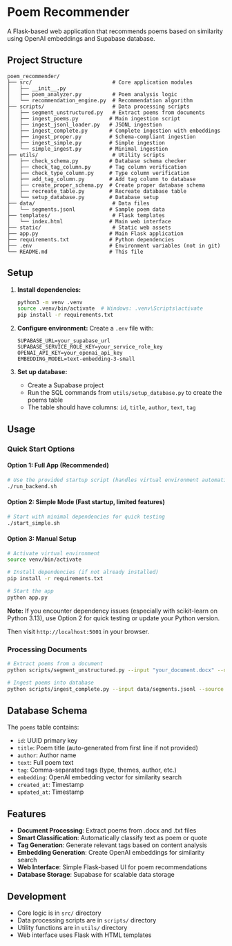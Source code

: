 # Poem Recommender

A Flask-based web application that recommends poems based on similarity using OpenAI embeddings and Supabase database.

## Project Structure

```
poem_recommender/
├── src/                          # Core application modules
│   ├── __init__.py
│   ├── poem_analyzer.py          # Poem analysis logic
│   └── recommendation_engine.py  # Recommendation algorithm
├── scripts/                      # Data processing scripts
│   ├── segment_unstructured.py   # Extract poems from documents
│   ├── ingest_poems.py          # Main ingestion script
│   ├── ingest_jsonl_loader.py   # JSONL ingestion
│   ├── ingest_complete.py       # Complete ingestion with embeddings
│   ├── ingest_proper.py         # Schema-compliant ingestion
│   ├── ingest_simple.py         # Simple ingestion
│   └── simple_ingest.py         # Minimal ingestion
├── utils/                        # Utility scripts
│   ├── check_schema.py          # Database schema checker
│   ├── check_tag_column.py      # Tag column verification
│   ├── check_type_column.py     # Type column verification
│   ├── add_tag_column.py        # Add tag column to database
│   ├── create_proper_schema.py  # Create proper database schema
│   ├── recreate_table.py        # Recreate database table
│   └── setup_database.py        # Database setup
├── data/                         # Data files
│   └── segments.jsonl           # Sample poem data
├── templates/                    # Flask templates
│   └── index.html               # Main web interface
├── static/                       # Static web assets
├── app.py                       # Main Flask application
├── requirements.txt             # Python dependencies
├── .env                         # Environment variables (not in git)
└── README.md                    # This file
```

## Setup

1. **Install dependencies:**
   ```bash
   python3 -m venv .venv
   source .venv/bin/activate  # Windows: .venv\Scripts\activate
   pip install -r requirements.txt
   ```

2. **Configure environment:**
   Create a `.env` file with:
   ```
   SUPABASE_URL=your_supabase_url
   SUPABASE_SERVICE_ROLE_KEY=your_service_role_key
   OPENAI_API_KEY=your_openai_api_key
   EMBEDDING_MODEL=text-embedding-3-small
   ```

3. **Set up database:**
   - Create a Supabase project
   - Run the SQL commands from `utils/setup_database.py` to create the poems table
   - The table should have columns: `id`, `title`, `author`, `text`, `tag`

## Usage

### Quick Start Options

#### Option 1: Full App (Recommended)
```bash
# Use the provided startup script (handles virtual environment automatically)
./run_backend.sh
```

#### Option 2: Simple Mode (Fast startup, limited features)
```bash
# Start with minimal dependencies for quick testing
./start_simple.sh
```

#### Option 3: Manual Setup
```bash
# Activate virtual environment
source venv/bin/activate

# Install dependencies (if not already installed)
pip install -r requirements.txt

# Start the app
python app.py
```

**Note:** If you encounter dependency issues (especially with scikit-learn on Python 3.13), use Option 2 for quick testing or update your Python version.

Then visit `http://localhost:5001` in your browser.

### Processing Documents
```bash
# Extract poems from a document
python scripts/segment_unstructured.py --input "your_document.docx" --out "poems.jsonl"

# Ingest poems into database
python scripts/ingest_complete.py --input data/segments.jsonl --source "Document Name"
```

## Database Schema

The `poems` table contains:
- `id`: UUID primary key
- `title`: Poem title (auto-generated from first line if not provided)
- `author`: Author name
- `text`: Full poem text
- `tag`: Comma-separated tags (type, themes, author, etc.)
- `embedding`: OpenAI embedding vector for similarity search
- `created_at`: Timestamp
- `updated_at`: Timestamp

## Features

- **Document Processing**: Extract poems from .docx and .txt files
- **Smart Classification**: Automatically classify text as poem or quote
- **Tag Generation**: Generate relevant tags based on content analysis
- **Embedding Generation**: Create OpenAI embeddings for similarity search
- **Web Interface**: Simple Flask-based UI for poem recommendations
- **Database Storage**: Supabase for scalable data storage

## Development

- Core logic is in `src/` directory
- Data processing scripts are in `scripts/` directory
- Utility functions are in `utils/` directory
- Web interface uses Flask with HTML templates
